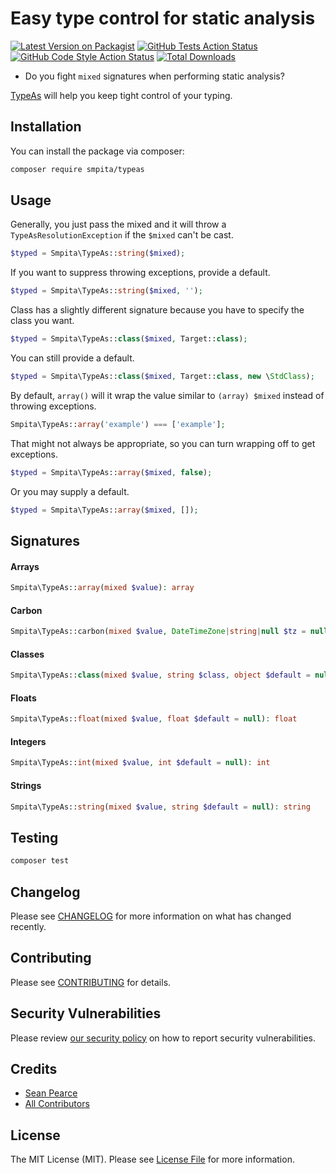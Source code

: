 # Easy type control for static analysis

[![Latest Version on Packagist](https://img.shields.io/packagist/v/smpita/typeas.svg?style=flat-square)](https://packagist.org/packages/smpita/typeas)
[![GitHub Tests Action Status](https://img.shields.io/github/actions/workflow/status/smpita/typeas/run-tests.yml?branch=main&label=tests&style=flat-square)](https://github.com/smpita/typeas/actions?query=workflow%3Arun-tests+branch%3Amain)
[![GitHub Code Style Action Status](https://img.shields.io/github/actions/workflow/status/smpita/typeas/fix-php-code-style-issues.yml?branch=main&label=code%20style&style=flat-square)](https://github.com/smpita/typeas/actions?query=workflow%3A"Fix+PHP+code+style+issues"+branch%3Amain)
[![Total Downloads](https://img.shields.io/packagist/dt/smpita/typeas.svg?style=flat-square)](https://packagist.org/packages/smpita/typeas)

- Do you fight `mixed` signatures when performing static analysis?

[TypeAs](https://github.com/smpita/typeas) will help you keep tight control of your typing.

## Installation

You can install the package via composer:

```bash
composer require smpita/typeas
```

## Usage

Generally, you just pass the mixed and it will throw a `TypeAsResolutionException` if the `$mixed` can't be cast.
```php
$typed = Smpita\TypeAs::string($mixed);
```

If you want to suppress throwing exceptions, provide a default.
```php
$typed = Smpita\TypeAs::string($mixed, '');
```

Class has a slightly different signature because you have to specify the class you want.
```php
$typed = Smpita\TypeAs::class($mixed, Target::class);
```

You can still provide a default.
```php
$typed = Smpita\TypeAs::class($mixed, Target::class, new \StdClass);
```

By default, `array()` will it wrap the value similar to `(array) $mixed` instead of throwing exceptions.
```php
Smpita\TypeAs::array('example') === ['example'];
```

That might not always be appropriate, so you can turn wrapping off to get exceptions.
```php
$typed = Smpita\TypeAs::array($mixed, false);
```

Or you may supply a default.
```php
$typed = Smpita\TypeAs::array($mixed, []);
```

## Signatures

#### Arrays
```php
Smpita\TypeAs::array(mixed $value): array
```

#### Carbon
```php
Smpita\TypeAs::carbon(mixed $value, DateTimeZone|string|null $tz = null, Carbon $default = null): Carbon
```

#### Classes
```php
Smpita\TypeAs::class(mixed $value, string $class, object $default = null): object
```

#### Floats
```php
Smpita\TypeAs::float(mixed $value, float $default = null): float
```

#### Integers
```php
Smpita\TypeAs::int(mixed $value, int $default = null): int
```

#### Strings
```php
Smpita\TypeAs::string(mixed $value, string $default = null): string
```

## Testing
```bash
composer test
```

## Changelog

Please see [CHANGELOG](CHANGELOG.md) for more information on what has changed recently.

## Contributing

Please see [CONTRIBUTING](CONTRIBUTING.md) for details.

## Security Vulnerabilities

Please review [our security policy](../../security/policy) on how to report security vulnerabilities.

## Credits

- [Sean Pearce](https://github.com/smpita)
- [All Contributors](../../contributors)

## License

The MIT License (MIT). Please see [License File](LICENSE.md) for more information.
